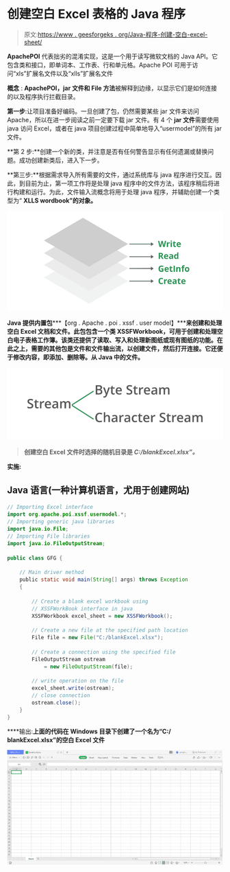 # 创建空白 Excel 表格的 Java 程序

> 原文:[https://www . geesforgeks . org/Java-程序-创建-空白-excel-sheet/](https://www.geeksforgeeks.org/java-program-to-create-blank-excel-sheet/)

**ApachePOI** 代表拙劣的混淆实现，这是一个用于读写微软文档的 Java API。它包含类和接口，即单词本、工作表、行和单元格。Apache POI 可用于访问“xls”扩展名文件以及“xlls”扩展名文件

**概念** : **ApachePOI，jar 文件和 File 方法**被解释到边缘，以显示它们是如何连接的以及程序执行拦截目录。

**第一步**:让项目准备好编码。一旦创建了包，仍然需要某些 jar 文件来访问 Apache，所以在进一步阅读之前一定要下载 jar 文件。有 4 个 **jar 文件**需要使用 java 访问 Excel，或者在 java 项目创建过程中简单地导入“usermodel”的所有 jar 文件。

**第 2 步:**创建一个新的类，并注意是否有任何警告显示有任何遗漏或替换问题。成功创建新类后，进入下一步。

**第三步:**根据需求导入所有需要的文件，通过系统库与 java 程序进行交互。因此，到目前为止，第一项工作将是处理 java 程序中的文件方法，该程序稍后将进行构建和运行。为此，文件输入流概念将用于处理 java 程序，并辅助创建一个类型为“ **XLLS wordbook”的对象。**

![](img/a6843cbaf8fc0712389fd177c790aa18.png)

**Java 提供内置包*****【org . Apache . poi . xssf . user model】*****来创建和处理空白 Excel 文档和文件。此包包含一个类 XSSFWorkbook，可用于创建和处理空白电子表格工作簿。该类还提供了读取、写入和处理新图纸或现有图纸的功能。在此之上，需要的其他包是文件和文件输出流，以创建文件，然后打开连接。它还便于修改内容，即添加、删除等。从 Java 中的文件。**

**![](img/96d3b2349bd58d08a6b1e0824c4197d0.png)**

> **创建空白 Excel 文件时选择的随机目录是 *C:/blankExcel.xlsx”。***

****实施:****

## **Java 语言(一种计算机语言，尤用于创建网站)**

```java
// Importing Excel interface
import org.apache.poi.xssf.usermodel.*;
// Importing generic java libraries
import java.io.File;
// Importing File libraries
import java.io.FileOutputStream;

public class GFG {

    // Main driver method
    public static void main(String[] args) throws Exception
    {

        // Create a blank excel workbook using
        // XSSFWorkBook interface in java
        XSSFWorkbook excel_sheet = new XSSFWorkbook();

        // Create a new file at the specified path location
        File file = new File("C:/blankExcel.xlsx");

        // Create a connection using the specified file
        FileOutputStream ostream
            = new FileOutputStream(file);

        // write operation on the file
        excel_sheet.write(ostream);
        // close connection
        ostream.close();
    }
}
```

****输出:**上面的代码在 Windows 目录下创建了一个名为“C:/ blankExcel.xlsx”的空白 Excel 文件**

**![](img/2b981db72727865714e4aabc79da1182.png)**